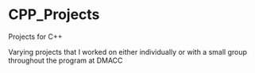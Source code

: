 # CPP_Projects
Projects for C++

Varying projects that I worked on either individually or with a small group throughout the program at DMACC
